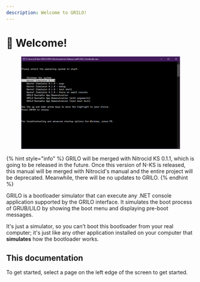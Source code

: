 ```yaml
---
description: Welcome to GRILO!
---
```


# 👋 Welcome!

<figure><img src=".gitbook/assets/image.png" alt=""><figcaption></figcaption></figure>

{% hint style="info" %}
GRILO will be merged with Nitrocid KS 0.1.1, which is going to be released in the future. Once this version of N-KS is released, this manual will be merged with Nitrocid's manual and the entire project will be deprecated. Meanwhile, there will be no updates to GRILO.
{% endhint %}

GRILO is a bootloader simulator that can execute any .NET console application supported by the GRILO interface. It simulates the boot process of GRUB/LILO by showing the boot menu and displaying pre-boot messages.

It's just a simulator, so you can't boot this bootloader from your real computer; it's just like any other application installed on your computer that **simulates** how the bootloader works.

## This documentation

To get started, select a page on the left edge of the screen to get started.
